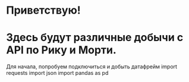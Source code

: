# Приветствую!
# Здесь будут различные добычи с API по Рику и Морти.

Для начала, попробуем подключиться и добыть датафрейм
    import requests
    import json
    import pandas as pd
